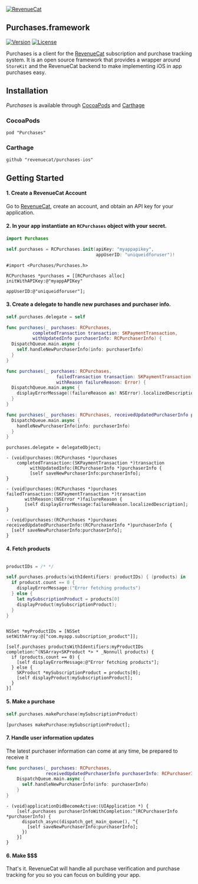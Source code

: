 [![RevenueCat](https://s3.amazonaws.com/www.revenuecat.com/assets/images/logo_red200.png)](https://www.revenuecat.com)
## Purchases.framework

[![Version](https://img.shields.io/cocoapods/v/Purchases.svg?style=flat)](https://cocoapods.org/pods/Purchases)
[![License](https://img.shields.io/cocoapods/l/Purchases.svg?style=flat)](http://cocoapods.org/pods/Purchases)


Purchases is a client for the [RevenueCat](https://www.revenuecat.com/) subscription and purchase tracking system. It is an open source framework that provides a wrapper around `StoreKit` and the RevenueCat backend to make implementing iOS in app purchases easy.


## Installation

*Purchases* is available through [CocoaPods](https://cocoapods.org/) and [Carthage](https://github.com/Carthage/Carthage)

### CocoaPods
```
pod "Purchases"
```

### Carthage
```
github "revenuecat/purchases-ios"
```

## Getting Started

#### 1. Create a RevenueCat Account

Go to [RevenueCat](http://www.revenuecat.com), create an account, and obtain an API key for your application.

#### 2. In your app instantiate an `RCPurchases` object with your secret.

```swift
import Purchases

self.purchases = RCPurchases.init(apiKey: "myappapikey",
                                  appUserID: "uniqueidforuser")!
```

```obj-c
#import <Purchases/Purchases.h>

RCPurchases *purchases = [[RCPurchases alloc] initWithAPIKey:@"myappAPIKey"
                                                   appUserID:@"uniqueidforuser"];
```

#### 3. Create a delegate to handle new purchases and purchaser info.

```swift
self.purchases.delegate = self

func purchases(_ purchases: RCPurchases,
          completedTransaction transaction: SKPaymentTransaction,
          withUpdatedInfo purchaserInfo: RCPurchaserInfo) {
  DispatchQueue.main.async {
    self.handleNewPurchaserInfo(info: purchaserInfo)
  }
}

func purchases(_ purchases: RCPurchases,
                   failedTransaction transaction: SKPaymentTransaction,
                   withReason failureReason: Error) {
  DispatchQueue.main.async {
    displayErrorMessage((failureReason as! NSError).localizedDescription)
  }
}

func purchases(_ purchases: RCPurchases, receivedUpdatedPurchaserInfo purchaserInfo: RCPurchaserInfo) {
  DispatchQueue.main.async {
    handleNewPurchaserInfo(info: purchaserInfo)
  }
}
```

```obj-c
purchases.delegate = delegateObject;

- (void)purchases:(RCPurchases *)purchases
    completedTransaction:(SKPaymentTransaction *)transaction
         withUpdatedInfo:(RCPurchaserInfo *)purchaserInfo {
         [self saveNewPurchaserInfo:purchaserInfo];
}

- (void)purchases:(RCPurchases *)purchases 
failedTransaction:(SKPaymentTransaction *)transaction 
       withReason:(NSError *)failureReason {
       [self displayErrorMessage:failureReason.localizedDescription];
}

- (void)purchases:(RCPurchases *)purchases receivedUpdatedPurchaserInfo:(RCPurchaserInfo *)purchaserInfo {
  [self saveNewPurchaserInfo:purchaserInfo]; 
}

```

#### 4. Fetch products
```swift

productIDs = /* */

self.purchases.products(withIdentifiers: productIDs) { (products) in
  if producst.count == 0 {
    displayErrorMessage:("Error fetching products")
  } else {
    let mySubscriptionProduct = products[0]
    displayProduct(mySubscriptionProduct);
  }
}

```

```obj-c

NSSet *myProductIDs = [NSSet setWithArray:@["com.myapp.subscription_product"]];

[self.purchases productsWithIdentifiers:myProductIDs completion:^(NSArray<SKProduct *> * _Nonnull products) {
  if (products.count == 0) {
    [self displayErrorMessage:@"Error fetching products"];
  } else {
    SKProduct *mySubscriptionProduct = products[0];
    [self displayProduct:mySubscriptionProduct];
  }
}]

```

#### 5. Make a purchase
```swift
self.purchases.makePurchase(mySubscriptionProduct)
```

```obj-c
[purchases makePurchase:mySubscriptionProduct];
```

#### 7. Handle user information updates
The latest purchaser information can come at any time, be prepared to receive it

```swift
func purchases(_ purchases: RCPurchases,
               receivedUpdatedPurchaserInfo purchaserInfo: RCPurchaserInfo) {
    DispatchQueue.main.async {
      self.handleNewPurchaserInfo(info: purchaserInfo)
    }
}
```

```obj-c
- (void)applicationDidBecomeActive:(UIApplication *) {
    [self.purchases purchaserInfoWithCompletion:^(RCPurchaserInfo *purchaserInfo) {
      dispatch_async(dispatch_get_main_queue(), ^{
        [self saveNewPurchaserInfo:purchaserInfo];
      })
    }]
}
```

#### 6. Make $$$

That's it. RevenueCat will handle all purchase verification and purchase tracking for you so you can focus on building your app.
